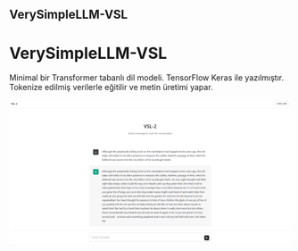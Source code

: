 ## VerySimpleLLM-VSL

# VerySimpleLLM-VSL

Minimal bir Transformer tabanlı dil modeli. TensorFlow Keras ile yazılmıştır. Tokenize edilmiş verilerle eğitilir ve metin üretimi yapar.

![VSL2](vsl2.png)
